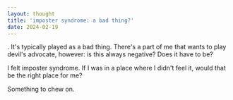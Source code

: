 ```yaml
---
layout: thought
title: 'imposter syndrome: a bad thing?'
date: 2024-02-19
---
```


<definition of imposter syndome>. It's typically played as a bad thing.
There's a part of me that wants to play devil's advocate, however: is this always negative? Does it have to be?

I felt imposter syndrome.
If I was in a place where I didn't feel it, would that be the right place for me?

Something to chew on.
